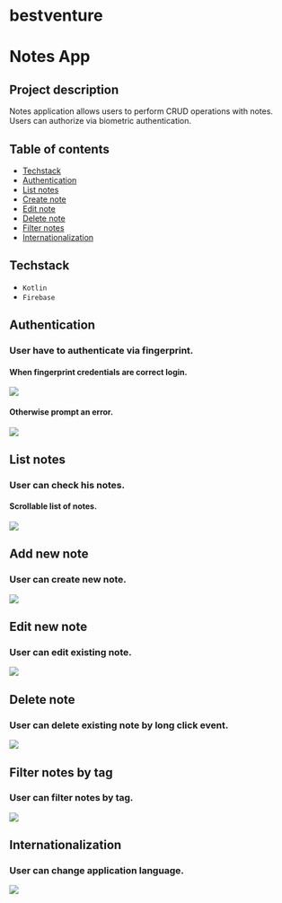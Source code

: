 # bestventure
# Notes App

## Project description

Notes application allows users to perform CRUD operations with notes.
Users can authorize via biometric authentication.

## Table of contents

- [Techstack](#techstack)
- [Authentication](#authentication)
- [List notes](#list-notes)
- [Create note](#add-new-note)
- [Edit note](#edit-new-note)
- [Delete note](#delete-note)
- [Filter notes](#filter-notes-by-tag)
- [Internationalization](#internationalization)

## Techstack

- `Kotlin`
- `Firebase`

## Authentication

### User have to authenticate via fingerprint.

#### When fingerprint credentials are correct login.

<img src="https://media.giphy.com/media/jlLroT2ZIWLKZ4EM7f/giphy.gif">

<br />

#### Otherwise prompt an error.

<img src="https://media.giphy.com/media/PQlgtuL1LwdP4lM18v/giphy.gif">

## List notes

### User can check his notes.

#### Scrollable list of notes.

<img src="https://media.giphy.com/media/7yI0E1QfRfVA7gZP1p/giphy.gif">

## Add new note

### User can create new note.

<img src="https://media.giphy.com/media/vWcW7120EYleOl66dG/giphy.gif">

## Edit new note

### User can edit existing note.

<img src="https://media.giphy.com/media/Ee2VUI9MkZpP2SHoyA/giphy.gif">

## Delete note

### User can delete existing note by long click event.

<img src="https://media.giphy.com/media/ONzxpGHdrVQAZQAQiX/giphy.gif">

## Filter notes by tag

### User can filter notes by tag.

<img src="https://media.giphy.com/media/HVIN7djaHNrbUtgRn3/giphy.gif">

## Internationalization

### User can change application language.

<img src="https://media.giphy.com/media/rNUGAxG6qgszw4IJ8B/giphy.gif">

